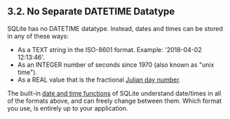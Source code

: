 ## 3\.2\. No Separate DATETIME Datatype



SQLite has no DATETIME datatype.
Instead, dates and times can be stored in any of these ways:



* As a TEXT string in the ISO\-8601 format. Example: '2018\-04\-02 12:13:46'.
* As an INTEGER number of seconds since 1970 (also known as "unix time").
* As a REAL value that is the fractional
 [Julian day number](https://en.wikipedia.org/wiki/Julian_day).



The built\-in [date and time functions](lang_datefunc.html) of SQLite understand date/times in
all of the formats above, and can freely change between them.
Which format you use, is entirely up to your application.




